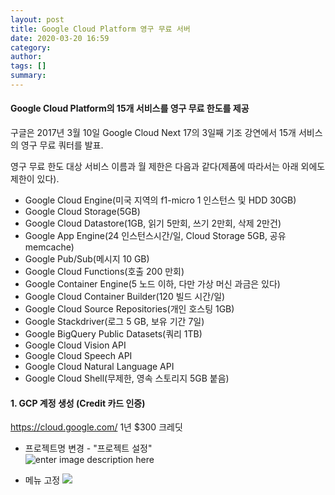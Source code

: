 ```yaml
---
layout: post
title: Google Cloud Platform 영구 무료 서버
date: 2020-03-20 16:59
category: 
author: 
tags: []
summary: 
---
```


#### Google Cloud Platform의 15개 서비스를 영구 무료 한도를 제공

구글은 2017년 3월 10일 Google Cloud Next 17의 3일째 기조 강연에서 15개 서비스의 영구 무료 쿼터를 발표.

영구 무료 한도 대상 서비스 이름과 월 제한은 다음과 같다(제품에 따라서는 아래 외에도 제한이 있다).

- Google Cloud Engine(미국 지역의 f1-micro 1 인스턴스 및 HDD 30GB)  
- Google Cloud Storage(5GB)  
- Google Cloud Datastore(1GB, 읽기 5만회, 쓰기 2만회, 삭제 2만건)  
- Google App Engine(24 인스턴스시간/일, Cloud Storage 5GB, 공유 memcache)  
- Google Pub/Sub(메시지 10 GB)  
- Google Cloud Functions(호출 200 만회)  
- Google Container Engine(5 노드 이하, 다만 가상 머신 과금은 있다)  
- Google Cloud Container Builder(120 빌드 시간/일)  
- Google Cloud Source Repositories(개인 호스팅 1GB)  
- Google Stackdriver(로그 5 GB, 보유 기간 7일)  
- Google BigQuery Public Datasets(쿼리 1TB)  
- Google Cloud Vision API  
- Google Cloud Speech API  
- Google Cloud Natural Language API  
- Google Cloud Shell(무제한, 영속 스토리지 5GB 붙음)  


#### 1. GCP 계정 생성 (Credit 카드 인증)
<https://cloud.google.com/>
1년 $300 크레딧  

- 프로젝트명 변경 - "프로젝트 설정"  
![enter image description here](https://i.postimg.cc/BbzrCxFD/gcp1.png)

- 메뉴 고정
![](https://i.postimg.cc/SRj08Znk/gcp2.png)




<!--stackedit_data:
eyJoaXN0b3J5IjpbLTU3NTE3NjIwMSw0NDg1OTM1NjMsMzg2OD
c3NjI2LDIwMzg2MjQ3MDhdfQ==
-->